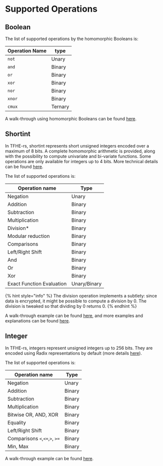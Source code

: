 # Supported Operations

## Boolean

The list of supported operations by the homomorphic Booleans is:

| Operation Name | type    |
| -------------- | ------- |
| `not`          | Unary   |
| `and`          | Binary  |
| `or`           | Binary  |
| `xor`          | Binary  |
| `nor`          | Binary  |
| `xnor`         | Binary  |
| `cmux`         | Ternary |

A walk-through using homomorphic Booleans can be found [here](../Boolean/tutorial.md).

## Shortint

In TFHE-rs, shortint represents short unsigned integers encoded over a maximum of 8 bits. A complete homomorphic arithmetic is provided, along with the possibility to compute univariate and bi-variate functions. Some operations are only available for integers up to 4 bits. More technical details can be found [here](../shortint/operations.md).

The list of supported operations is:

| Operation name            | Type         |
| ------------------------- | ------------ |
| Negation                  | Unary        |
| Addition                  | Binary       |
| Subtraction               | Binary       |
| Multiplication            | Binary       |
| Division\*                | Binary       |
| Modular reduction         | Binary       |
| Comparisons               | Binary       |
| Left/Right Shift          | Binary       |
| And                       | Binary       |
| Or                        | Binary       |
| Xor                       | Binary       |
| Exact Function Evaluation | Unary/Binary |

{% hint style="info" %}
The division operation implements a subtlety: since data is encrypted, it might be possible to compute a division by 0. The division is tweaked so that dividing by 0 returns 0.
{% endhint %}

A walk-through example can be found [here](../shortint/tutorial.md), and more examples and explanations can be found [here](../shortint/operations.md).

## Integer

In TFHE-rs, integers represent unsigned integers up to 256 bits. They are encoded using Radix representations by default (more details [here](../integer/operations.md)).

The list of supported operations is:

| Operation name                  | Type   |
| ------------------------------  | ------ |
| Negation                        | Unary  |
| Addition                        | Binary |
| Subtraction                     | Binary |
| Multiplication                  | Binary |
| Bitwise OR, AND, XOR            | Binary |
| Equality                        | Binary |
| Left/Right Shift                | Binary |
| Comparisons `<`,`<=`,`>`, `>=`  | Binary |
| Min, Max                        | Binary |

A walk-through example can be found [here](../integer/tutorial.md).
